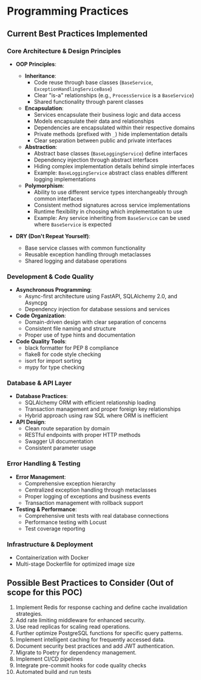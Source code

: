 # Programming Practices

## Current Best Practices Implemented

### Core Architecture & Design Principles

- **OOP Principles**:

  - **Inheritance**:
    - Code reuse through base classes (`BaseService`, `ExceptionHandlingServiceBase`)
    - Clear "is-a" relationships (e.g., `ProcessService` is a `BaseService`)
    - Shared functionality through parent classes
  - **Encapsulation**:
    - Services encapsulate their business logic and data access
    - Models encapsulate their data and relationships
    - Dependencies are encapsulated within their respective domains
    - Private methods (prefixed with `_`) hide implementation details
    - Clear separation between public and private interfaces
  - **Abstraction**:
    - Abstract base classes (`BaseLoggingService`) define interfaces
    - Dependency injection through abstract interfaces
    - Hiding complex implementation details behind simple interfaces
    - Example: `BaseLoggingService` abstract class enables different logging implementations
  - **Polymorphism**:
    - Ability to use different service types interchangeably through common interfaces
    - Consistent method signatures across service implementations
    - Runtime flexibility in choosing which implementation to use
    - Example: Any service inheriting from `BaseService` can be used where `BaseService` is expected

- **DRY (Don't Repeat Yourself)**:
  - Base service classes with common functionality
  - Reusable exception handling through metaclasses
  - Shared logging and database operations

### Development & Code Quality

- **Asynchronous Programming**:
  - Async-first architecture using FastAPI, SQLAlchemy 2.0, and Asyncpg
  - Dependency injection for database sessions and services
- **Code Organization**:
  - Domain-driven design with clear separation of concerns
  - Consistent file naming and structure
  - Proper use of type hints and documentation
- **Code Quality Tools**:
  - black formatter for PEP 8 compliance
  - flake8 for code style checking
  - isort for import sorting
  - mypy for type checking

### Database & API Layer

- **Database Practices**:
  - SQLAlchemy ORM with efficient relationship loading
  - Transaction management and proper foreign key relationships
  - Hybrid approach using raw SQL where ORM is inefficient
- **API Design**:
  - Clean route separation by domain
  - RESTful endpoints with proper HTTP methods
  - Swagger UI documentation
  - Consistent parameter usage

### Error Handling & Testing

- **Error Management**:
  - Comprehensive exception hierarchy
  - Centralized exception handling through metaclasses
  - Proper logging of exceptions and business events
  - Transaction management with rollback support
- **Testing & Performance**:
  - Comprehensive unit tests with real database connections
  - Performance testing with Locust
  - Test coverage reporting

### Infrastructure & Deployment

- Containerization with Docker
- Multi-stage Dockerfile for optimized image size

## Possible Best Practices to Consider (Out of scope for this POC)

1. Implement Redis for response caching and define cache invalidation strategies.
2. Add rate limiting middleware for enhanced security.
3. Use read replicas for scaling read operations.
4. Further optimize PostgreSQL functions for specific query patterns.
5. Implement intelligent caching for frequently accessed data.
6. Document security best practices and add JWT authentication.
7. Migrate to Poetry for dependency management.
8. Implement CI/CD pipelines
9. Integrate pre-commit hooks for code quality checks
10. Automated build and run tests
